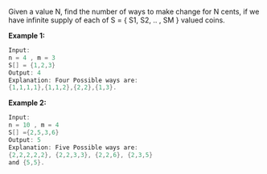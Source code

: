 Given a value N, find the number of ways to make change for N cents, if we have infinite supply of each of S = { S1, S2, .. , SM } valued coins.

**Example 1:**
```java
Input:
n = 4 , m = 3
S[] = {1,2,3}
Output: 4
Explanation: Four Possible ways are:
{1,1,1,1},{1,1,2},{2,2},{1,3}.
```
**Example 2:**
```java
Input:
n = 10 , m = 4
S[] ={2,5,3,6}
Output: 5
Explanation: Five Possible ways are:
{2,2,2,2,2}, {2,2,3,3}, {2,2,6}, {2,3,5}
and {5,5}.
```
